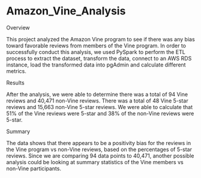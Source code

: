 # Amazon_Vine_Analysis


Overview 

This project analyzed the Amazon Vine program to see if there was any bias toward favorable reviews from members of the Vine program.  In order to successfully conduct this analysis, we used PySpark to perform the ETL process to extract the dataset, transform the data, connect to an AWS RDS instance, load the transformed data into pgAdmin and calculate different metrics.  


Results

After the analysis, we were able to determine there was a total of 94 Vine reviews and 40,471 non-Vine reviews.  There was a total of 48 Vine 5-star reviews and 15,663 non-Vine 5-star reviews.  We were able to calculate that 51% of the Vine reviews were 5-star and 38% of the non-Vine reviews were 5-star. 


Summary

The data shows that there appears to be a positivity bias for the reviews in the Vine program vs non-Vine reviews, based on the percentages of 5-star reviews.  Since we are comparing 94 data points to 40,471, another possible analysis could be looking at summary statistics of the Vine members vs non-Vine participants. 
